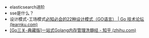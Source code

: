 - elasticsearch进阶
- sse是什么？
- 设计模式-工场模式[必知必会的22种设计模式（GO语言） | Go 技术论坛 (learnku.com)](https://learnku.com/articles/84034)
- [[Go三关-典藏版]一站式Golang内存管理洗髓经 - 知乎 (zhihu.com)](https://zhuanlan.zhihu.com/p/572059278)
